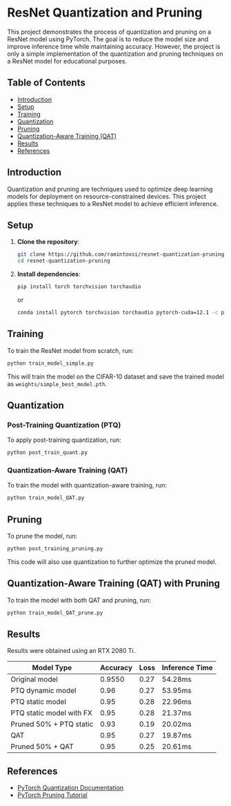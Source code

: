 # ResNet Quantization and Pruning

This project demonstrates the process of quantization and pruning on a ResNet model using PyTorch. The goal is to reduce the model size and improve inference time while maintaining accuracy.
However, the project is only a simple implementation of the quantization and pruning techniques on a ResNet model for educational purposes. 

## Table of Contents
- [Introduction](#introduction)
- [Setup](#setup)
- [Training](#training)
- [Quantization](#quantization)
- [Pruning](#pruning)
- [Quantization-Aware Training (QAT)](#quantization-aware-training-qat)
- [Results](#results)
- [References](#references)

## Introduction
Quantization and pruning are techniques used to optimize deep learning models for deployment on resource-constrained devices. This project applies these techniques to a ResNet model to achieve efficient inference.

## Setup
1. **Clone the repository**:
    ```sh
    git clone https://github.com/ramintoosi/resnet-quantization-pruning.git
    cd resnet-quantization-pruning
    ```

2. **Install dependencies**:
    ```sh
    pip install torch torchvision torchaudio
    ```
   or
    ```sh
    conda install pytorch torchvision torchaudio pytorch-cuda=12.1 -c pytorch -c nvidia
   ```

## Training
To train the ResNet model from scratch, run:
```sh
python train_model_simple.py
```
This will train the model on the CIFAR-10 
dataset and save the trained model as `weights/simple_best_model.pth`.

## Quantization
### Post-Training Quantization (PTQ)
To apply post-training quantization, run:
```sh
python post_train_quant.py
```

### Quantization-Aware Training (QAT)
To train the model with quantization-aware training, run:
```sh
python train_model_QAT.py
```

## Pruning
To prune the model, run:
```sh
python post_training_pruning.py
```
This code will also use quantization to further optimize the pruned model.

## Quantization-Aware Training (QAT) with Pruning
To train the model with both QAT and pruning, run:
```sh
python train_model_QAT_prune.py
```

## Results
Results were obtained using an RTX 2080 Ti.

| Model Type               | Accuracy | Loss | Inference Time  |
|--------------------------|----------|------|-----------------|
| Original model           | 0.9550   | 0.27 | 54.28ms         |
| PTQ dynamic model        | 0.96     | 0.27 | 53.95ms         |
| PTQ static model         | 0.95     | 0.28 | 22.96ms         |
| PTQ static model with FX | 0.95     | 0.28 | 21.37ms         |
| Pruned 50% + PTQ static  | 0.93     | 0.19 | 20.02ms         |
| QAT                      | 0.95     | 0.27 | 19.87ms         |
| Pruned 50% + QAT         | 0.95     | 0.25 | 20.61ms         |

## References
- [PyTorch Quantization Documentation](https://pytorch.org/docs/stable/quantization.html)
- [PyTorch Pruning Tutorial](https://pytorch.org/tutorials/intermediate/pruning_tutorial.html)
